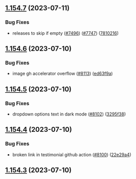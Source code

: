 ## [1.154.7](https://github.com/EddieHubCommunity/LinkFree/compare/v1.154.6...v1.154.7) (2023-07-11)


### Bug Fixes

* releases to skip if empty ([#7496](https://github.com/EddieHubCommunity/LinkFree/issues/7496)) ([#7747](https://github.com/EddieHubCommunity/LinkFree/issues/7747)) ([7810216](https://github.com/EddieHubCommunity/LinkFree/commit/781021620e5dfbd76db07debf664fbf0646c7ed7))



## [1.154.6](https://github.com/EddieHubCommunity/LinkFree/compare/v1.154.5...v1.154.6) (2023-07-10)


### Bug Fixes

* image gh accelerator overflow ([#8113](https://github.com/EddieHubCommunity/LinkFree/issues/8113)) ([ed63f9a](https://github.com/EddieHubCommunity/LinkFree/commit/ed63f9ac9dee059a5435028290d6d82c364a916c))



## [1.154.5](https://github.com/EddieHubCommunity/LinkFree/compare/v1.154.4...v1.154.5) (2023-07-10)


### Bug Fixes

* dropdown options text in dark mode ([#8102](https://github.com/EddieHubCommunity/LinkFree/issues/8102)) ([3295f38](https://github.com/EddieHubCommunity/LinkFree/commit/3295f3855f88e687b2c0d020a00904b4a38a637c))



## [1.154.4](https://github.com/EddieHubCommunity/LinkFree/compare/v1.154.3...v1.154.4) (2023-07-10)


### Bug Fixes

* broken link in testimonial github action ([#8100](https://github.com/EddieHubCommunity/LinkFree/issues/8100)) ([22e29a4](https://github.com/EddieHubCommunity/LinkFree/commit/22e29a46b5a1900be3008ab21408e6c56312970f))



## [1.154.3](https://github.com/EddieHubCommunity/LinkFree/compare/v1.154.2...v1.154.3) (2023-07-10)



